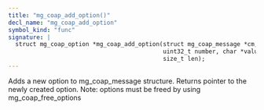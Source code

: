 ```yaml
---
title: "mg_coap_add_option()"
decl_name: "mg_coap_add_option"
symbol_kind: "func"
signature: |
  struct mg_coap_option *mg_coap_add_option(struct mg_coap_message *cm,
                                            uint32_t number, char *value,
                                            size_t len);
---
```


Adds a new option to mg_coap_message structure.
Returns pointer to the newly created option.
Note: options must be freed by using mg_coap_free_options 


